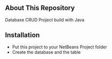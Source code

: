## About This Repository
Database CRUD Project build with Java

## Installation
- Put this project to your NetBeans Project folder
- Create the database and the table
